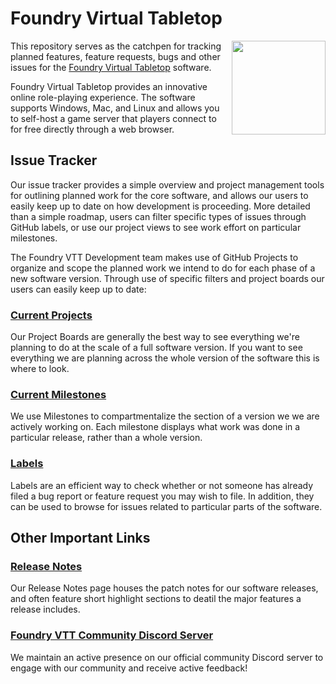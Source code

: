 # Foundry Virtual Tabletop 
<img align="right" src="https://foundryvtt.com/static/assets/icons/fvtt.png" width="150px">This repository serves as the catchpen for tracking planned features, feature requests, bugs and other issues for the [Foundry Virtual Tabletop](https://foundryvtt.com]) software. 

Foundry Virtual Tabletop provides an innovative online role-playing experience. The software supports Windows, Mac, and Linux and allows you to self-host a game server that players connect to for free directly through a web browser.

## Issue Tracker 
Our issue tracker provides a simple overview and project management tools for outlining planned work for the core software, and allows our users to easily keep up to date on how development is proceeding. More detailed than a simple roadmap, users can filter specific types of issues through GitHub labels, or use our project views to see work effort on particular milestones.

The Foundry VTT Development team makes use of GitHub Projects to organize and scope the planned work we intend to do for each phase of a new software version. Through use of specific filters and project boards our users can easily keep up to date:

### [Current Projects](https://github.com/foundryvtt/foundryvtt/projects?query=is%3Aopen)
Our Project Boards are generally the best way to see everything we're planning to do at the scale of a full software version. If you want to see everything we are planning across the whole version of the software this is where to look.

### [Current Milestones](https://github.com/foundryvtt/foundryvtt/milestones)
We use Milestones to compartmentalize the section of a version we we are actively working on. Each milestone displays what work was done in a particular release, rather than a whole version.

### [Labels](https://github.com/foundryvtt/foundryvtt/labels)
Labels are an efficient way to check whether or not someone has already filed a bug report or feature request you may wish to file. In addition, they can be used to browse for issues related to particular parts of the software.

## Other Important Links

### [Release Notes](https://foundryvtt.com/releases/)
Our Release Notes page houses the patch notes for our software releases, and often feature short highlight sections to deatil the major features a release includes.

### [Foundry VTT Community Discord Server](https://discord.gg/foundryvtt)
We maintain an active presence on our official community Discord server to engage with our community and receive active feedback! 
